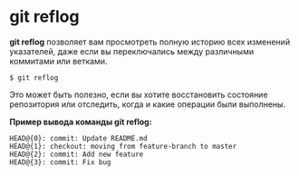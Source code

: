 # git reflog

**git reflog** позволяет вам просмотреть полную историю всех изменений указателей, даже если вы переключались между различными коммитами или ветками. 

```bash=
$ git reflog
```

Это может быть полезно, если вы хотите восстановить состояние репозитория или отследить, когда и какие операции были выполнены.

**Пример вывода команды git reflog:**
```bash=
HEAD@{0}: commit: Update README.md
HEAD@{1}: checkout: moving from feature-branch to master
HEAD@{2}: commit: Add new feature
HEAD@{3}: commit: Fix bug
```
